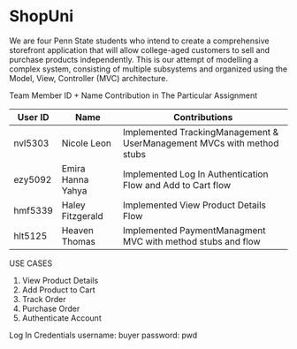 # ShopUni

We are four Penn State students who intend to create a comprehensive storefront application that will allow college-aged customers to sell and purchase products independently. This is our attempt of modelling a complex system, consisting of multiple subsystems and organized using the Model, View, Controller (MVC) architecture.


Team Member ID + Name	Contribution in The Particular Assignment

| User ID | Name              | Contributions                                                          |
|---------|-------------------|------------------------------------------------------------------------|
| nvl5303 | Nicole Leon       | Implemented TrackingManagement & UserManagement MVCs with method stubs |
| ezy5092 | Emira Hanna Yahya | Implemented Log In Authentication Flow and Add to Cart flow            |
| hmf5339 | Haley Fitzgerald  | Implemented View Product Details Flow                                  |
| hlt5125 | Heaven Thomas     | Implemented PaymentManagment MVC with method stubs and flow            |


USE CASES
1. View Product Details
2. Add Product to Cart
3. Track Order
4. Purchase Order
5. Authenticate Account

Log In Credentials
username: buyer
password: pwd